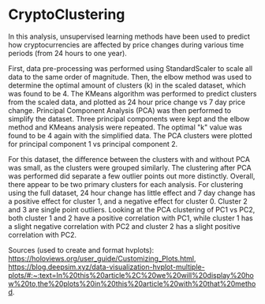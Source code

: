 # CryptoClustering
In this analysis, unsupervised learning methods have been used to predict how cryptocurrencies are affected by price changes during various time periods (from 24 hours to one year).

First, data pre-processing was performed using StandardScaler to scale all data to the same order of magnitude. Then, the elbow method was used to determine the optimal amount of clusters (k) in the scaled dataset, which was found to be 4. The KMeans algorithm was performed to predict clusters from the scaled data, and plotted as 24 hour price change vs 7 day price change. Principal Component Analysis (PCA) was then performed to simplify the dataset. Three principal components were kept and the elbow method and KMeans analysis were repeated. The optimal "k" value was found to be 4 again with the simplified data. The PCA clusters were plotted for principal component 1 vs principal component 2. 

For this dataset, the difference between the clusters with and without PCA was small, as the clusters were grouped similarly. The clustering after PCA was performed did separate a few outlier points out more distinctly. Overall, there appear to be two primary clusters for each analysis. For clustering using the full dataset, 24 hour change has little effect and 7 day change has a positive effect for cluster 1, and a negative effect for cluster 0. Cluster 2 and 3 are single point outliers. Looking at the PCA clustering of PC1 vs PC2, both cluster 1 and 2 have a positive correlation with PC1, while cluster 1 has a slight negative correlation with PC2 and cluster 2 has a slight positive correlation with PC2.

Sources (used to create and format hvplots): https://holoviews.org/user_guide/Customizing_Plots.html, https://blog.deepsim.xyz/data-visualization-hvplot-multiple-plots/#:~:text=In%20this%20article%2C%20we%20will%20display%20how%20to,the%20plots%20in%20this%20article%20with%20that%20method.
